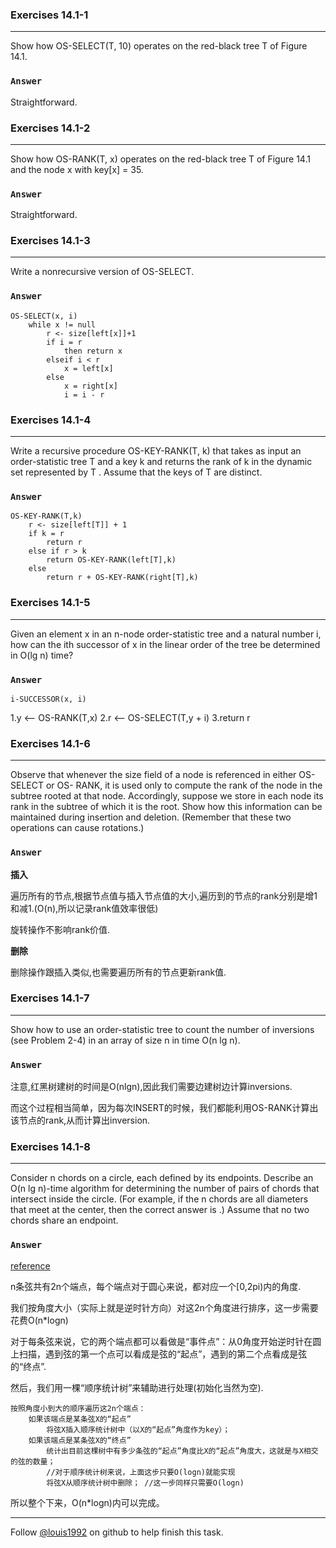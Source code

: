 ### Exercises 14.1-1
***
Show how OS-SELECT(T, 10) operates on the red-black tree T of Figure 14.1.

### `Answer`
Straightforward.

### Exercises 14.1-2
***
Show how OS-RANK(T, x) operates on the red-black tree T of Figure 14.1 and the node x with key[x] = 35.

### `Answer`
Straightforward.

### Exercises 14.1-3
***
Write a nonrecursive version of OS-SELECT.


### `Answer`

	OS-SELECT(x, i)
		while x != null
			r <- size[left[x]]+1
			if i = r
				then return x
			elseif i < r
				x = left[x]
			else
				x = right[x]
				i = i - r
				

### Exercises 14.1-4
***
Write a recursive procedure OS-KEY-RANK(T, k) that takes as input an order-statistic tree T and a key k and returns the rank of k in the dynamic set represented by T . Assume that the keys of T are distinct.

### `Answer`
	OS-KEY-RANK(T,k)
		r <- size[left[T]] + 1
		if k = r
			return r
		else if r > k
			return OS-KEY-RANK(left[T],k)
		else 		
            return r + OS-KEY-RANK(right[T],k)
			
			
### Exercises 14.1-5
***
Given an element x in an n-node order-statistic tree and a natural number i, how can the ith
successor of x in the linear order of the tree be determined in O(lg n) time?


### `Answer`


	i-SUCCESSOR(x, i)
   1.y <-- OS-RANK(T,x)
   2.r <-- OS-SELECT(T,y + i)
   3.return r
			
### Exercises 14.1-6
***
Observe that whenever the size field of a node is referenced in either OS-SELECT or OS- RANK, it is used only to compute the rank of the node in the subtree rooted at that node. Accordingly, suppose we store in each node its rank in the subtree of which it is the root. Show how this information can be maintained during insertion and deletion. (Remember that these two operations can cause rotations.)

### `Answer`
**插入**

遍历所有的节点,根据节点值与插入节点值的大小,遍历到的节点的rank分别是增1和减1.(O(n),所以记录rank值效率很低)

旋转操作不影响rank价值.

**删除**

删除操作跟插入类似,也需要遍历所有的节点更新rank值.

### Exercises 14.1-7
***
Show how to use an order-statistic tree to count the number of inversions (see Problem 2-4) in
an array of size n in time O(n lg n).


### `Answer`
注意,红黑树建树的时间是O(nlgn),因此我们需要边建树边计算inversions.


而这个过程相当简单，因为每次INSERT的时候，我们都能利用OS-RANK计算出该节点的rank,从而计算出inversion.


### Exercises 14.1-8
***
Consider n chords on a circle, each defined by its endpoints. Describe an O(n lg n)-time algorithm for determining the number of pairs of chords that intersect inside the circle. (For example, if the n chords are all diameters that meet at the center, then the correct answer is .) Assume that no two chords share an endpoint.


### `Answer`
[reference](http://bbs.csdn.net/topics/280085502)

n条弦共有2n个端点，每个端点对于圆心来说，都对应一个[0,2pi)内的角度.

我们按角度大小（实际上就是逆时针方向）对这2n个角度进行排序，这一步需要花费O(n*logn)

对于每条弦来说，它的两个端点都可以看做是“事件点”：从0角度开始逆时针在圆上扫描，遇到弦的第一个点可以看成是弦的“起点”，遇到的第二个点看成是弦的“终点”.

然后，我们用一棵“顺序统计树”来辅助进行处理(初始化当然为空).

	按照角度小到大的顺序遍历这2n个端点：
		如果该端点是某条弦X的“起点”
    		将弦X插入顺序统计树中（以X的“起点”角度作为key）；
		如果该端点是某条弦X的“终点”
    		统计出目前这棵树中有多少条弦的“起点”角度比X的“起点”角度大，这就是与X相交的弦的数量；
    		//对于顺序统计树来说，上面这步只要O(logn)就能实现
    		将弦X从顺序统计树中删除； //这一步同样只需要O(logn)

所以整个下来，O(n*logn)内可以完成。


***
Follow [@louis1992](https://github.com/gzc) on github to help finish this task.

